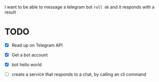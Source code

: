 I want to be able to message a telegram bot `roll d6` and it responds with a result

# TODO
- [x] Read up on Telegram API
- [x] Get a bot account
- [x] bot hello world
- [ ] create a service that responds to a chat, by calling an cli command

